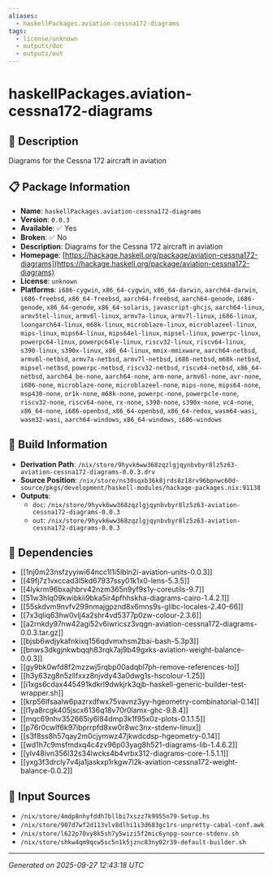 ```yaml
---
aliases:
  - haskellPackages.aviation-cessna172-diagrams
tags:
  - license/unknown
  - outputs/doc
  - outputs/out
---
```


# haskellPackages.aviation-cessna172-diagrams

## 📝 Description

Diagrams for the Cessna 172 aircraft in aviation

## 📋 Package Information

- **Name**: `haskellPackages.aviation-cessna172-diagrams`
- **Version**: `0.0.3`
- **Available**: ✅ Yes
- **Broken**: ✅ No
- **Description**: Diagrams for the Cessna 172 aircraft in aviation
- **Homepage**: [https://hackage.haskell.org/package/aviation-cessna172-diagrams](https://hackage.haskell.org/package/aviation-cessna172-diagrams)
- **License**: `unknown`
- **Platforms**: `i686-cygwin`, `x86_64-cygwin`, `x86_64-darwin`, `aarch64-darwin`, `i686-freebsd`, `x86_64-freebsd`, `aarch64-freebsd`, `aarch64-genode`, `i686-genode`, `x86_64-genode`, `x86_64-solaris`, `javascript-ghcjs`, `aarch64-linux`, `armv5tel-linux`, `armv6l-linux`, `armv7a-linux`, `armv7l-linux`, `i686-linux`, `loongarch64-linux`, `m68k-linux`, `microblaze-linux`, `microblazeel-linux`, `mips-linux`, `mips64-linux`, `mips64el-linux`, `mipsel-linux`, `powerpc-linux`, `powerpc64-linux`, `powerpc64le-linux`, `riscv32-linux`, `riscv64-linux`, `s390-linux`, `s390x-linux`, `x86_64-linux`, `mmix-mmixware`, `aarch64-netbsd`, `armv6l-netbsd`, `armv7a-netbsd`, `armv7l-netbsd`, `i686-netbsd`, `m68k-netbsd`, `mipsel-netbsd`, `powerpc-netbsd`, `riscv32-netbsd`, `riscv64-netbsd`, `x86_64-netbsd`, `aarch64_be-none`, `aarch64-none`, `arm-none`, `armv6l-none`, `avr-none`, `i686-none`, `microblaze-none`, `microblazeel-none`, `mips-none`, `mips64-none`, `msp430-none`, `or1k-none`, `m68k-none`, `powerpc-none`, `powerpcle-none`, `riscv32-none`, `riscv64-none`, `rx-none`, `s390-none`, `s390x-none`, `vc4-none`, `x86_64-none`, `i686-openbsd`, `x86_64-openbsd`, `x86_64-redox`, `wasm64-wasi`, `wasm32-wasi`, `aarch64-windows`, `x86_64-windows`, `i686-windows`

## 🔧 Build Information

- **Derivation Path**: `/nix/store/9hyvk6ww368zqzlgjqynbvbyr8lz5z63-aviation-cessna172-diagrams-0.0.3.drv`
- **Source Position**: `/nix/store/ns30sqxb36k8jrds8z18rv96bpnwc60d-source/pkgs/development/haskell-modules/hackage-packages.nix:91138`
- **Outputs**:
  - `doc`:  `/nix/store/9hyvk6ww368zqzlgjqynbvbyr8lz5z63-aviation-cessna172-diagrams-0.0.3`
  - `out`:  `/nix/store/9hyvk6ww368zqzlgjqynbvbyr8lz5z63-aviation-cessna172-diagrams-0.0.3`

## 🔗 Dependencies

- [[1nj0m23nsfzyyiwi64ncc1l1i5lbln2i-aviation-units-0.0.3]]
- [[49fj7z1vxccad3l5kd67937ssy01k1x0-lens-5.3.5]]
- [[4lykrm96bxajhbrv42nzm365n9yf9s1y-coreutils-9.7]]
- [[51w3hlq09kwibkii9bka5ir4pfhhskha-diagrams-cairo-1.4.2.1]]
- [[55skdvm9nvfv299nmajgpznd8x6mns9s-glibc-locales-2.40-66]]
- [[7x3qliq63hw0vlj4a2shr4vd5377p0zw-colour-2.3.6]]
- [[a2rnkdy97nw42agi52v6iwricsz3vqgn-aviation-cessna172-diagrams-0.0.3.tar.gz]]
- [[bjsb6wdjykafnkixq156qdvmxhsm2bai-bash-5.3p3]]
- [[bnws3dkgjnkwbqqh83rqk7aj9b49gxks-aviation-weight-balance-0.0.3]]
- [[gy9bk0wfd8f2mzzwj5rqbp00adqbl7ph-remove-references-to]]
- [[h3y63zg8n5zllfxxz8njvdy43a0dwg1s-hscolour-1.25]]
- [[i1xgs6cdax445491kdkrl9dwkjrk3qjb-haskell-generic-builder-test-wrapper.sh]]
- [[krp56lfsaalw6pazrxdfwx75vavnz3yy-hgeometry-combinatorial-0.14]]
- [[l1ya8rcgk405jscx6136q18v70r0lamx-ghc-9.8.4]]
- [[mqc69nhv352665iy6l84dmp3k1f95x0z-plots-0.1.1.5]]
- [[p76r0cwlf6k97ibprrpfd8xw0r8wc3nx-stdenv-linux]]
- [[s3f8ss8h57qay2m0cjymwz47jkwdcdsp-hgeometry-0.14]]
- [[wd1h7c9msfmdxq4c4zv96p03yag8h521-diagrams-lib-1.4.6.2]]
- [[ylv48ivn356l32s34lwcks4b4vrbx312-diagrams-core-1.5.1.1]]
- [[yxg3f3drcly7v4ja1jaskxp1rkgw7l2k-aviation-cessna172-weight-balance-0.0.2]]

## 📁 Input Sources

- `/nix/store/4mdp8nhyfddh7bllbi7xszz7k9955n79-Setup.hs`
- `/nix/store/907d7wf2d113vlv8dlhi1i3d683gc1rs-unpretty-cabal-conf.awk`
- `/nix/store/l622p70vy8k5sh7y5wizi5f2mic6ynpg-source-stdenv.sh`
- `/nix/store/shkw4qm9qcw5sc5n1k5jznc83ny02r39-default-builder.sh`

---
*Generated on 2025-09-27 12:43:18 UTC*
